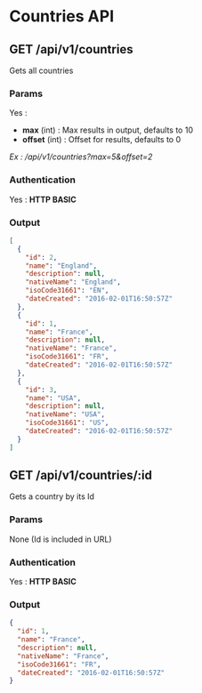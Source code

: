 # Countries API

<a name="index"></a>
## GET /api/v1/countries
Gets all countries
### Params
Yes :
 * **max** (int) : Max results in output, defaults to 10
 * **offset** (int) : Offset for results, defaults to 0

*Ex : /api/v1/countries?max=5&offset=2*
### Authentication
Yes : **HTTP BASIC**
### Output
```json
[
  {
    "id": 2,
    "name": "England",
    "description": null,
    "nativeName": "England",
    "isoCode31661": "EN",
    "dateCreated": "2016-02-01T16:50:57Z"
  },
  {
    "id": 1,
    "name": "France",
    "description": null,
    "nativeName": "France",
    "isoCode31661": "FR",
    "dateCreated": "2016-02-01T16:50:57Z"
  },
  {
    "id": 3,
    "name": "USA",
    "description": null,
    "nativeName": "USA",
    "isoCode31661": "US",
    "dateCreated": "2016-02-01T16:50:57Z"
  }
]
```
<a name="show"></a>
## GET /api/v1/countries/:id
Gets a country by its Id
### Params
None (Id is included in URL)
### Authentication
Yes : **HTTP BASIC**
### Output
```json
{
  "id": 1,
  "name": "France",
  "description": null,
  "nativeName": "France",
  "isoCode31661": "FR",
  "dateCreated": "2016-02-01T16:50:57Z"
}
```
